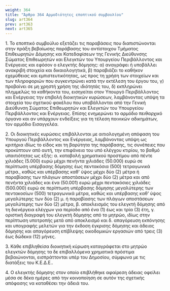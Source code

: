 ```yaml
---
weight: 364
title: "Άρθρο 364 Αρμοδιότητες εποπτικού συμβουλίου"
slug: art364
prev: art363
next: art365
---
```


1\. Το εποπτικό συμβούλιο εξετάζει τις παραβάσεις που διαπιστώνονται στην πράξη βεβαίωσης παράβασης του αντίστοιχου Τμήματος Επιθεωρητών Δόμησης και Κατεδαφίσεων της Γενικής Διεύθυνσης Σώματος Επιθεωρητών και Ελεγκτών του Υπουργείου Περιβάλλοντος και Ενέργειας και εφόσον ο ελεγκτής δόμησης: α) αναγράφει ή υποβάλλει ανακριβή στοιχεία και δικαιολογητικά, β) παραβιάζει το καθήκον εχεμύθειας και εμπιστευτικότητας, ως προς τη χρήση των στοιχείων και των πληροφοριών που συγκεντρώνει κατά την εκτέλεση του έργου του, γ) προβαίνει σε μη χρηστή χρήση της ιδιότητάς του, δ) εκπληρώνει πλημμελώς τα καθήκοντα του, εισηγείται στον Υπουργό Περιβάλλοντος και Ενέργειας την επιβολή διοικητικών κυρώσεων, λαμβάνοντας υπόψη τα στοιχεία του σχετικού φακέλου που υποβάλλονται από την Γενική Διεύθυνση Σώματος Επιθεωρητών και Ελεγκτών του Υπουργείου Περιβάλλοντος και Ενέργειας. Επίσης ενημερώνει το αρμόδιο πειθαρχικό όργανο και αν υπάρχουν ενδείξεις για τη τέλεση ποινικών αδικημάτων, τον αρμόδιο Εισαγγελέα.

2\. Οι διοικητικές κυρώσεις επιβάλλονται με αιτιολογημένη απόφαση του Υπουργού Περιβάλλοντος και Ενέργειας, λαμβάνοντας υπόψη ως κριτήρια ιδίως το είδος και τη βαρύτητα της παράβασης, τις συνέπειες που προκύπτουν από αυτή, την επιφάνεια του υπό ελέγχου κτιρίου, το βαθμό υπαιτιότητας ως εξής: α. καταβολή χρηματικού προστίμου από πέντε χιλιάδες (5.000) ευρώ μέχρι πενήντα χιλιάδες (50.000) ευρώ σε περίπτωση υπέρβασης δόμησης έως πεντακόσια (500) τετραγωνικά μέτρα., καθώς και υπέρβασης καθ' ύψος μέχρι δύο (2) μέτρα ή παραβίασης των πλάγιων αποστάσεων μέχρι δύο (2) μέτρα και από πενήντα χιλιάδες και ένα (50.001) ευρώ μέχρι πεντακόσιες χιλιάδες (500.000) ευρώ σε περίπτωση υπέρβασης δόμησης μεγαλύτερης των πεντακοσίων (500) τετραγωνικά μέτρα, καθώς και υπέρβασης καθ' ύψος μεγαλύτερης των δύο (2) μ. ή παραβίασης των πλάγιων αποστάσεων μεγαλύτερης των δύο (2) μέτρα, β. αποκλεισμός του ελεγκτή δόμησης από τη διενέργεια ελέγχων για περίοδο από ένα (1) έως και τρία (3) έτη, γ. οριστική διαγραφή του ελεγκτή δόμησης από το μητρώο, ιδίως στην περίπτωση υποτροπής μετά από αποκλεισμό και δ. απαγόρευση εκπόνησης και υπογραφής μελετών για την έκδοση έγκρισης δόμησης και άδειας δόμησης και απαγόρευση επίβλεψης οικοδομικών εργασιών από τρεις (3) έως δώδεκα (12) μήνες.

3\. Κάθε επιβληθείσα διοικητική κύρωση καταγράφεται στο μητρώο ελεγκτών δόμησης τα δε επιβαλλόμενα χρηματικά πρόστιμα βεβαιώνονται, εισπράττονται υπέρ του Δημοσίου, σύμφωνα με τις διατάξεις του Κ.Ε.Δ.Ε..

4\. Ο ελεγκτής δόμησης στον οποίο επιβλήθηκε αφαίρεση άδειας οφείλει μέσα σε δέκα ημέρες από την κοινοποίηση σε αυτόν της σχετικής απόφασης να καταθέσει την άδειά του.


